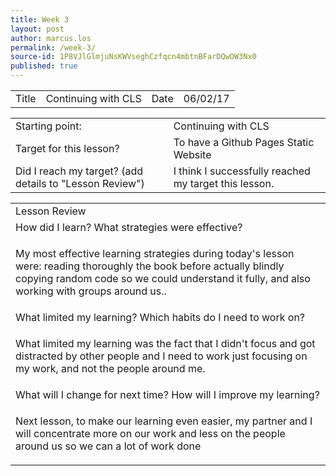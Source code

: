 ```yaml
---
title: Week 3
layout: post
author: marcus.los
permalink: /week-3/
source-id: 1P8VJlGlmjuNsKWVseghCzfqcn4mbtnBFarDQwOW3Nx0
published: true
---
```

<table>
  <tr>
    <td>Title</td>
    <td>Continuing with CLS</td>
    <td>Date</td>
    <td>06/02/17</td>
  </tr>
</table>


<table>
  <tr>
    <td>Starting point:</td>
    <td>Continuing with CLS </td>
  </tr>
  <tr>
    <td>Target for this lesson?</td>
    <td>To have a Github Pages Static Website</td>
  </tr>
  <tr>
    <td>Did I reach my target? 
(add details to "Lesson Review")</td>
    <td> I think I successfully reached my target this lesson.</td>
  </tr>
</table>


<table>
  <tr>
    <td>Lesson Review</td>
  </tr>
  <tr>
    <td>How did I learn? What strategies were effective? </td>
  </tr>
  <tr>
    <td>

My most effective learning strategies during today's lesson were: reading thoroughly the book before actually blindly copying random code so we could understand it fully, and also working with groups around us..</td>
  </tr>
  <tr>
    <td>What limited my learning? Which habits do I need to work on? </td>
  </tr>
  <tr>
    <td>

What limited my learning was the fact that I didn't focus and got distracted by other people and I need to work just focusing on my work, and not the people around me. </td>
  </tr>
  <tr>
    <td>What will I change for next time? How will I improve my learning?</td>
  </tr>
  <tr>
    <td>

Next lesson, to make our learning even easier, my partner and I will concentrate more on our work and less on the people around us so we can a lot of work done</td>
  </tr>
</table>


